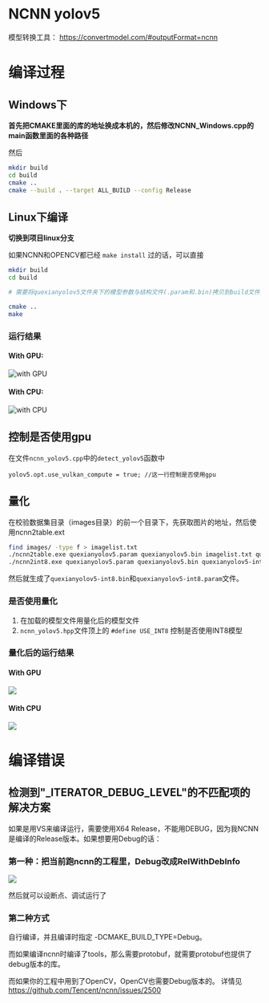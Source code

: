 # NCNN yolov5

模型转换工具： https://convertmodel.com/#outputFormat=ncnn

# 编译过程
## Windows下
**首先把CMAKE里面的库的地址换成本机的，然后修改NCNN_Windows.cpp的main函数里面的各种路径**

然后
```bash
mkdir build
cd build
cmake ..
cmake --build . --target ALL_BUILD --config Release
```

##  Linux下编译

**切换到项目linux分支**

如果NCNN和OPENCV都已经 `make install` 过的话，可以直接

```bash
mkdir build
cd build

# 需要将quexianyolov5文件夹下的模型参数与结构文件(.param和.bin)拷贝到build文件夹中

cmake ..
make
```



### 运行结果

#### With GPU:
![with GPU](https://s2.loli.net/2022/04/14/qnwDbg9EiIS4Tcj.png)
#### With CPU:
![with CPU](https://s2.loli.net/2022/04/14/cBMvQRzUn3PSjdC.png)





## 控制是否使用gpu

在文件`ncnn_yolov5.cpp`中的`detect_yolov5`函数中
```
yolov5.opt.use_vulkan_compute = true; //这一行控制是否使用gpu
```
## 量化
在校验数据集目录（images目录）的前一个目录下，先获取图片的地址，然后使用ncnn2table.ext
```bash
find images/ -type f > imagelist.txt
./ncnn2table.exe quexianyolov5.param quexianyolov5.bin imagelist.txt quexianyolov5.table mean=[104,117,123] norm=[0.017,0.017,0.017] shape=[320,320,3] pixel=BGR thread=8 method=kl
./ncnn2int8.exe quexianyolov5.param quexianyolov5.bin quexianyolov5-int8.param quexianyolov5-int8.bin quexianyolov5.table
```

然后就生成了`quexianyolov5-int8.bin`和`quexianyolov5-int8.param`文件。
### 是否使用量化
1. 在加载的模型文件用量化后的模型文件
2. `ncnn_yolov5.hpp`文件顶上的 `#define USE_INT8` 控制是否使用INT8模型

### 量化后的运行结果
#### With GPU
![](https://s2.loli.net/2022/04/14/oJ6LZHr8QKlS1PI.png)
#### With CPU
![](https://s2.loli.net/2022/04/14/c3OaYlMVF6Pwnr9.png)


# 编译错误

## 检测到"_ITERATOR_DEBUG_LEVEL"的不匹配项的解决方案
如果是用VS来编译运行，需要使用X64 Release，不能用DEBUG，因为我NCNN是编译的Release版本。如果想要用Debug的话：
### 第一种：把当前跑ncnn的工程里，Debug改成RelWithDebInfo
![](https://s2.loli.net/2022/04/08/qCmGkg3yQUpjVMz.png)

然后就可以设断点、调试运行了

### 第二种方式
自行编译，并且编译时指定 -DCMAKE_BUILD_TYPE=Debug。

而如果编译ncnn时编译了tools，那么需要protobuf，就需要protobuf也提供了debug版本的库。

而如果你的工程中用到了OpenCV，OpenCV也需要Debug版本的。
详情见 https://github.com/Tencent/ncnn/issues/2500
